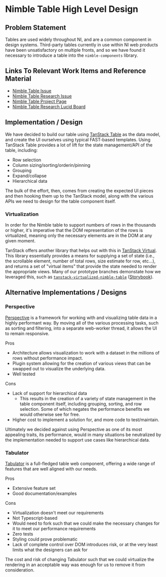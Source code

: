 # Nimble Table High Level Design

## Problem Statement

Tables are used widely throughout NI, and are a common component in design systems. Third-party tables currently in use within NI web products have been unsatisfactory on multiple fronts, and so we have found it necessary to introduce a table into the `nimble-components` library.

## Links To Relevant Work Items and Reference Material

- [Nimble Table Issue](https://github.com/ni/nimble/issues/283)
- [Nimble Table Research Issue](https://github.com/ni/nimble/issues/285)
- [Nimble Table Project Page](https://github.com/orgs/ni/projects/11)
- [Nimble Table Research Lucid Board](https://lucid.app/lucidspark/31f2314d-dd8e-46fd-8fc1-6e9f66700bb3/edit?viewport_loc=-6023%2C-26311%2C35411%2C20921%2CloaYwcZLRray4&invitationId=inv_38839ad5-72b2-4975-ab7a-6d8be33c960c)

## Implementation / Design

We have decided to build our table using [TanStack Table](https://tanstack.com/table/v8) as the data model, and create the UI ourselves using typical FAST-based templates. Using TanStack Table provides a lot of lift for the state management/API of the table, including:
- Row selection
- Column sizing/sorting/orderin/pinning
- Grouping
- Expand/collapse
- Hierarchical data

The bulk of the effort, then, comes from creating the expected UI pieces and then hooking them up to the TanStack model, along with the various APIs we need to design for the table component itself.

### Virtualization

In order for the Nimble table to support numbers of rows in the thousands or higher, it's imperative that the DOM representation of the rows is virtualized, meaning only the necessary elements are in the DOM at any given moment.

TanStack offers another library that helps out with this in [TanStack Virtual](https://tanstack.com/virtual/v3). This library essentially provides a means for supplying a set of state (i.e., the scrollable element, number of total rows, size estimate for row, etc...), and returns a set of "virtual items" that provide the state needed to render the appropriate views. Many of our prototype branches demonstate how we leveraged this, such as [`tanstack-virtualized-nimble-table`](https://github.com/ni/nimble/tree/tanstack-virutalized-nimble-table) ([Storybook](https://60e89457a987cf003efc0a5b-haosfwmjoq.chromatic.com/iframe.html?args=&id=table--table-story&viewMode=story)).


## Alternative Implementations / Designs

### Perspective

[Perspective](https://perspective.finos.org/) is a framework for working with and visualizing table data in a highly performant way. By moving all of the various processing tasks, such as sorting and filtering, into a separate web-worker thread, it allows the UI to remain responsive.

Pros
- Architecture allows visualization to work with a dataset in the millions of rows without performance impact.
- Plugin system allowing for the creation of various views that can be swapped out to visualize the underlying data.
- Well tested

Cons
- Lack of support for hierarchical data
    - This results in the creation of a variety of state management in the table component itself, including grouping, sorting, and row selection. Some of which negates the performance benefits we would otherwise see for free.
- Higher cost to implement a solution for, and more code to test/maintain.

Ultimately we decided against using Perspective as one of its most appealing traits, its performance, would in many situations be neutralized by the implementation needed to support use cases like hierarchical data.

### Tabulator

[Tabulator](https://tabulator.info/) is a full-fledged table web component, offering a wide range of features that are well aligned with our needs.

Pros
- Extensive feature set
- Good documentation/examples

Cons
- Virtualization doesn't meet our requirements
- Not Typescript-based
- Would need to fork such that we could make the necessary changes for it to meet our performance requirements
- Zero tests
- Styling could prove problematic
- Lack of complete control over DOM introduces risk, or at the very least limits what the designers can ask for

The cost and risk of changing Tabulator such that we could virtualize the rendering in an acceptable way was enough for us to remove it from consideration.